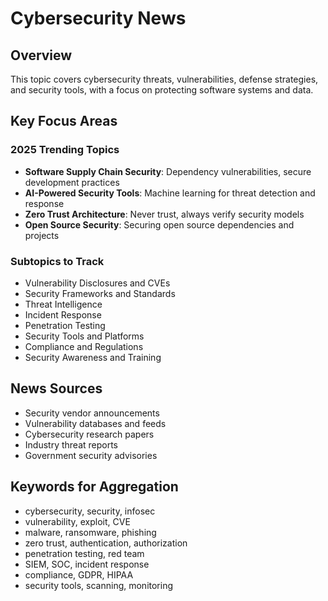 # Cybersecurity News

## Overview
This topic covers cybersecurity threats, vulnerabilities, defense strategies, and security tools, with a focus on protecting software systems and data.

## Key Focus Areas

### 2025 Trending Topics
- **Software Supply Chain Security**: Dependency vulnerabilities, secure development practices
- **AI-Powered Security Tools**: Machine learning for threat detection and response
- **Zero Trust Architecture**: Never trust, always verify security models
- **Open Source Security**: Securing open source dependencies and projects

### Subtopics to Track
- Vulnerability Disclosures and CVEs
- Security Frameworks and Standards
- Threat Intelligence
- Incident Response
- Penetration Testing
- Security Tools and Platforms
- Compliance and Regulations
- Security Awareness and Training

## News Sources
- Security vendor announcements
- Vulnerability databases and feeds
- Cybersecurity research papers
- Industry threat reports
- Government security advisories

## Keywords for Aggregation
- cybersecurity, security, infosec
- vulnerability, exploit, CVE
- malware, ransomware, phishing
- zero trust, authentication, authorization
- penetration testing, red team
- SIEM, SOC, incident response
- compliance, GDPR, HIPAA
- security tools, scanning, monitoring